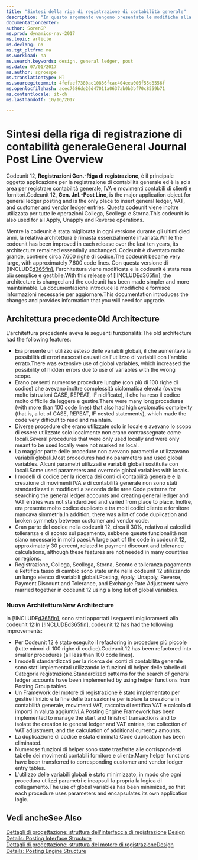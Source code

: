 ```yaml
---
title: "Sintesi della riga di registrazione di contabilità generale"
description: "In questo argomento vengono presentate le modifiche alla Codeunit 12, **Registrazioni Gen.-Riga di registrazione**, ovvero il principale oggetto applicazione per la registrazione di contabilità generale e la sola area per registrare contabilità generale, IVA e movimenti contabili di clienti e fornitori."
documentationcenter: 
author: SorenGP
ms.prod: dynamics-nav-2017
ms.topic: article
ms.devlang: na
ms.tgt_pltfrm: na
ms.workload: na
ms.search.keywords: design, general ledger, post
ms.date: 07/01/2017
ms.author: sgroespe
ms.translationtype: HT
ms.sourcegitcommit: 4fefaef7380ac10836fcac404eea006f55d8556f
ms.openlocfilehash: acec7686de26d47011a0637ab0b3bf70c8559b71
ms.contentlocale: it-ch
ms.lasthandoff: 10/16/2017

---
```

# <a name="general-journal-post-line-overview"></a><span data-ttu-id="744b1-103">Sintesi della riga di registrazione di contabilità generale</span><span class="sxs-lookup"><span data-stu-id="744b1-103">General Journal Post Line Overview</span></span>
<span data-ttu-id="744b1-104">Codeunit 12, **Registrazioni Gen.-Riga di registrazione**, è il principale oggetto applicazione per la registrazione di contabilità generale ed è la sola area per registrare contabilità generale, IVA e movimenti contabili di clienti e fornitori.</span><span class="sxs-lookup"><span data-stu-id="744b1-104">Codeunit 12, **Gen. Jnl.-Post Line**, is the major application object for general ledger posting and is the only place to insert general ledger, VAT, and customer and vendor ledger entries.</span></span> <span data-ttu-id="744b1-105">Questa codeunit viene inoltre utilizzata per tutte le operazioni Collega, Scollega e Storna.</span><span class="sxs-lookup"><span data-stu-id="744b1-105">This codeunit is also used for all Apply, Unapply and Reverse operations.</span></span>  
  
<span data-ttu-id="744b1-106">Mentre la codeunit è stata migliorata in ogni versione durante gli ultimi dieci anni, la relativa architettura è rimasta essenzialmente invariata.</span><span class="sxs-lookup"><span data-stu-id="744b1-106">While the codeunit has been improved in each release over the last ten years, its architecture remained essentially unchanged.</span></span> <span data-ttu-id="744b1-107">Codeunit è diventato molto grande, contiene circa 7.600 righe di codice.</span><span class="sxs-lookup"><span data-stu-id="744b1-107">The codeunit became very large, with approximately 7,600 code lines.</span></span> <span data-ttu-id="744b1-108">Con questa versione di [!INCLUDE[d365fin](includes/d365fin_md.md)], l'architettura viene modificata e la codeunit è stata resa più semplice e gestibile.</span><span class="sxs-lookup"><span data-stu-id="744b1-108">With this release of [!INCLUDE[d365fin](includes/d365fin_md.md)], the architecture is changed and the codeunit has been made simpler and more maintainable.</span></span> <span data-ttu-id="744b1-109">La documentazione introduce le modifiche e fornisce informazioni necessarie per aggiornare.</span><span class="sxs-lookup"><span data-stu-id="744b1-109">This documentation introduces the changes and provides information that you will need for upgrade.</span></span>  
  
## <a name="old-architecture"></a><span data-ttu-id="744b1-110">Architettura precedente</span><span class="sxs-lookup"><span data-stu-id="744b1-110">Old Architecture</span></span>  
<span data-ttu-id="744b1-111">L'architettura precedente aveva le seguenti funzionalità:</span><span class="sxs-lookup"><span data-stu-id="744b1-111">The old architecture had the following features:</span></span>  
  
* <span data-ttu-id="744b1-112">Era presente un utilizzo esteso delle variabili globali, il che aumentava la possibilità di errori nascosti causati dall'utilizzo di variabili con l'ambito errato.</span><span class="sxs-lookup"><span data-stu-id="744b1-112">There was extensive use of global variables, which increased the possibility of hidden errors due to use of variables with the wrong scope.</span></span>  
* <span data-ttu-id="744b1-113">Erano presenti numerose procedure lunghe (con più di 100 righe di codice) che avevano inoltre complessità ciclomatica elevata (ovvero molte istruzioni CASE, REPEAT, IF nidificate), il che ha reso il codice molto difficile da leggere e gestire.</span><span class="sxs-lookup"><span data-stu-id="744b1-113">There were many long procedures (with more than 100 code lines) that also had high cyclomatic complexity (that is, a lot of CASE, REPEAT, IF nested statements), which made the code very difficult to read and maintain.</span></span>  
* <span data-ttu-id="744b1-114">Diverse procedure che erano utilizzate solo in locale e avevano lo scopo di essere utilizzate solo localmente non erano contrassegnate come locali.</span><span class="sxs-lookup"><span data-stu-id="744b1-114">Several procedures that were only used locally and were only meant to be used locally were not marked as local.</span></span>  
* <span data-ttu-id="744b1-115">La maggior parte delle procedure non avevano parametri e utilizzavano variabili globali.</span><span class="sxs-lookup"><span data-stu-id="744b1-115">Most procedures had no parameters and used global variables.</span></span> <span data-ttu-id="744b1-116">Alcuni parametri utilizzati e variabili globali sostituite con locali.</span><span class="sxs-lookup"><span data-stu-id="744b1-116">Some used parameters and overrode global variables with locals.</span></span>  
* <span data-ttu-id="744b1-117">I modelli di codice per la ricerca dei conti di contabilità generale e la creazione di movimenti IVA e di contabilità generale non sono stati standardizzati e modificati a seconda delle aree.</span><span class="sxs-lookup"><span data-stu-id="744b1-117">Code patterns for searching the general ledger accounts and creating general ledger and VAT entries was not standardized and varied from place to place.</span></span> <span data-ttu-id="744b1-118">Inoltre, era presente molto codice duplicato e tra molti codici cliente e fornitore mancava simmetria.</span><span class="sxs-lookup"><span data-stu-id="744b1-118">In addition, there was a lot of code duplication and broken symmetry between customer and vendor code.</span></span>  
* <span data-ttu-id="744b1-119">Gran parte del codice nella codeunit 12, circa il 30%, relativo ai calcoli di tolleranza e di sconto sul pagamento, sebbene queste funzionalità non siano necessarie in molti paesi.</span><span class="sxs-lookup"><span data-stu-id="744b1-119">A large part of the code in codeunit 12, approximately 30 percent, related to payment discount and tolerance calculations, although these features are not needed in many countries or regions.</span></span>  
* <span data-ttu-id="744b1-120">Registrazione, Collega, Scollega, Storna, Sconto e tolleranza pagamento e Rettifica tasso di cambio sono state unite nella codeunit 12 utilizzando un lungo elenco di variabili globali.</span><span class="sxs-lookup"><span data-stu-id="744b1-120">Posting, Apply, Unapply, Reverse, Payment Discount and Tolerance, and Exchange Rate Adjustment were married together in codeunit 12 using a long list of global variables.</span></span>  
  
### <a name="new-architecture"></a><span data-ttu-id="744b1-121">Nuova Architettura</span><span class="sxs-lookup"><span data-stu-id="744b1-121">New Architecture</span></span>  
<span data-ttu-id="744b1-122">In [!INCLUDE[d365fin](includes/d365fin_md.md)], sono stati apportati i seguenti miglioramenti alla codeunit 12:</span><span class="sxs-lookup"><span data-stu-id="744b1-122">In [!INCLUDE[d365fin](includes/d365fin_md.md)], codeunit 12 has had the following improvements:</span></span>  
  
* <span data-ttu-id="744b1-123">Per Codeunit 12 è stato eseguito il refactoring in procedure più piccole (tutte minori di 100 righe di codice).</span><span class="sxs-lookup"><span data-stu-id="744b1-123">Codeunit 12 has been refactored into smaller procedures (all less than 100 code lines).</span></span>  
* <span data-ttu-id="744b1-124">I modelli standardizzati per la ricerca dei conti di contabilità generale sono stati implementati utilizzando le funzioni di helper delle tabelle di Categoria registrazione.</span><span class="sxs-lookup"><span data-stu-id="744b1-124">Standardized patterns for the search of general ledger accounts have been implemented by using helper functions from Posting Group tables.</span></span>  
* <span data-ttu-id="744b1-125">Un Framework del motore di registrazione è stato implementato per gestire l'inizio e la fine delle transazioni e per isolare la creazione in contabilità generale, movimenti VAT, raccolta di rettifica VAT e calcolo di importi in valuta aggiuntivi.</span><span class="sxs-lookup"><span data-stu-id="744b1-125">A Posting Engine Framework has been implemented to manage the start and finish of transactions and to isolate the creation to general ledger and VAT entries, the collection of VAT adjustment, and the calculation of additional currency amounts.</span></span>  
* <span data-ttu-id="744b1-126">La duplicazione di codice è stata eliminata.</span><span class="sxs-lookup"><span data-stu-id="744b1-126">Code duplication has been eliminated.</span></span>  
* <span data-ttu-id="744b1-127">Numerose funzioni di helper sono state trasferite alle corrispondenti tabelle dei movimenti contabili fornitore e cliente.</span><span class="sxs-lookup"><span data-stu-id="744b1-127">Many helper functions have been transferred to corresponding customer and vendor ledger entry tables.</span></span>  
* <span data-ttu-id="744b1-128">L'utilizzo delle variabili globali è stato minimizzato, in modo che ogni procedura utilizzi parametri e incapsuli la propria la logica di collegamento.</span><span class="sxs-lookup"><span data-stu-id="744b1-128">The use of global variables has been minimized, so that each procedure uses parameters and encapsulates its own application logic.</span></span>  
  
## <a name="see-also"></a><span data-ttu-id="744b1-129">Vedi anche</span><span class="sxs-lookup"><span data-stu-id="744b1-129">See Also</span></span>  
<span data-ttu-id="744b1-130">[Dettagli di progettazione: struttura dell'interfaccia di registrazione](design-details-posting-interface-structure.md) </span><span class="sxs-lookup"><span data-stu-id="744b1-130">[Design Details: Posting Interface Structure](design-details-posting-interface-structure.md) </span></span>  
[<span data-ttu-id="744b1-131">Dettagli di progettazione: struttura del motore di registrazione</span><span class="sxs-lookup"><span data-stu-id="744b1-131">Design Details: Posting Engine Structure</span></span>](design-details-posting-engine-structure.md)

